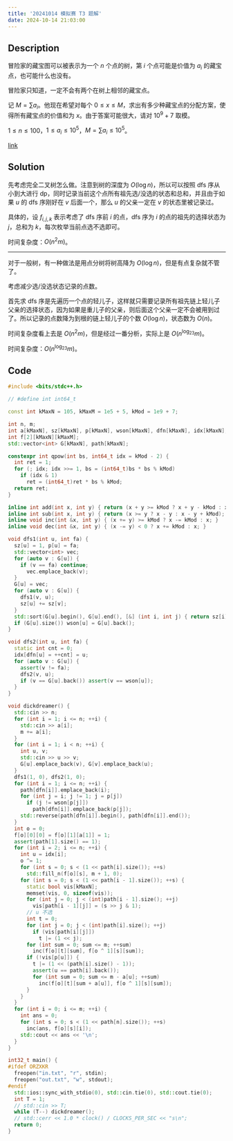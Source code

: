 ```yaml
---
title: '20241014 模拟赛 T3 题解'
date: 2024-10-14 21:03:00
---
```


## Description

冒险家的藏宝图可以被表示为一个 $n$ 个点的树，第 $i$ 个点可能是价值为 $a_i$ 的藏宝点，也可能什么也没有。

冒险家只知道，一定不会有两个在树上相邻的藏宝点。

记 $M=\sum a_i$。他现在希望对每个 $0\le x\le M$，求出有多少种藏宝点的分配方案，使得所有藏宝点的价值和为 $x$。由于答案可能很大，请对 $10^9+7$ 取模。

$1\le n\le 100$，$1\le a_i\le 10^5$，$M=\sum a_i\le 10^5$。

[link](http://zhengruioi.com/contest/1696/problem/2972)

## Solution

先考虑完全二叉树怎么做。注意到树的深度为 $O(\log n)$，所以可以按照 dfs 序从小到大进行 dp，同时记录当前这个点所有祖先选/没选的状态和总和，并且由于如果 $u$ 的 dfs 序刚好在 $v$ 后面一个，那么 $u$ 的父亲一定在 $v$ 的状态里被记录过。

具体的，设 $f_{i,j,k}$ 表示考虑了 dfs 序前 $i$ 的点，dfs 序为 $i$ 的点的祖先的选择状态为 $j$，总和为 $k$，每次枚举当前点选不选即可。

时间复杂度：$O(n^2m)$。

------------

对于一般树，有一种做法是用点分树将树高降为 $O(\log n)$，但是有点复杂就不管了。

考虑减少选/没选状态记录的点数。

首先求 dfs 序是先遍历一个点的轻儿子，这样就只需要记录所有祖先链上轻儿子父亲的选择状态，因为如果是重儿子的父亲，则后面这个父亲一定不会被用到过了。所以记录的点数降为到根的链上轻儿子的个数 $O(\log n)$，状态数为 $O(n)$。

时间复杂度看上去是 $O(n^2m)$，但是经过一番分析，实际上是 $O(n^{\log_23}m)$。

时间复杂度：$O(n^{\log_23}m)$。

## Code

```cpp
#include <bits/stdc++.h>

// #define int int64_t

const int kMaxN = 105, kMaxM = 1e5 + 5, kMod = 1e9 + 7;

int n, m;
int a[kMaxN], sz[kMaxN], p[kMaxN], wson[kMaxN], dfn[kMaxN], idx[kMaxN];
int f[2][kMaxN][kMaxM];
std::vector<int> G[kMaxN], path[kMaxN];

constexpr int qpow(int bs, int64_t idx = kMod - 2) {
  int ret = 1;
  for (; idx; idx >>= 1, bs = (int64_t)bs * bs % kMod)
    if (idx & 1)
      ret = (int64_t)ret * bs % kMod;
  return ret;
}

inline int add(int x, int y) { return (x + y >= kMod ? x + y - kMod : x + y); }
inline int sub(int x, int y) { return (x >= y ? x - y : x - y + kMod); }
inline void inc(int &x, int y) { (x += y) >= kMod ? x -= kMod : x; }
inline void dec(int &x, int y) { (x -= y) < 0 ? x += kMod : x; }

void dfs1(int u, int fa) {
  sz[u] = 1, p[u] = fa;
  std::vector<int> vec;
  for (auto v : G[u]) {
    if (v == fa) continue;
      vec.emplace_back(v);
  }
  G[u] = vec;
  for (auto v : G[u]) {
    dfs1(v, u);
    sz[u] += sz[v];
  }
  std::sort(G[u].begin(), G[u].end(), [&] (int i, int j) { return sz[i] < sz[j]; });
  if (G[u].size()) wson[u] = G[u].back();
}

void dfs2(int u, int fa) {
  static int cnt = 0;
  idx[dfn[u] = ++cnt] = u;
  for (auto v : G[u]) {
    assert(v != fa);
    dfs2(v, u);
    if (v == G[u].back()) assert(v == wson[u]);
  }
}

void dickdreamer() {
  std::cin >> n;
  for (int i = 1; i <= n; ++i) {
    std::cin >> a[i];
    m += a[i];
  }
  for (int i = 1; i < n; ++i) {
    int u, v;
    std::cin >> u >> v;
    G[u].emplace_back(v), G[v].emplace_back(u);
  }
  dfs1(1, 0), dfs2(1, 0);
  for (int i = 1; i <= n; ++i) {
    path[dfn[i]].emplace_back(i);
    for (int j = i; j != 1; j = p[j])
      if (j != wson[p[j]])
        path[dfn[i]].emplace_back(p[j]);
    std::reverse(path[dfn[i]].begin(), path[dfn[i]].end());
  }
  int o = 0;
  f[o][0][0] = f[o][1][a[1]] = 1;
  assert(path[1].size() == 1);
  for (int i = 2; i <= n; ++i) {
    int u = idx[i];
    o ^= 1;
    for (int s = 0; s < (1 << path[i].size()); ++s)
      std::fill_n(f[o][s], m + 1, 0);
    for (int s = 0; s < (1 << path[i - 1].size()); ++s) {
      static bool vis[kMaxN];
      memset(vis, 0, sizeof(vis));
      for (int j = 0; j < (int)path[i - 1].size(); ++j)
        vis[path[i - 1][j]] = (s >> j & 1);
      // u 不选
      int t = 0;
      for (int j = 0; j < (int)path[i].size(); ++j)
        if (vis[path[i][j]])
          t |= (1 << j);
      for (int sum = 0; sum <= m; ++sum)
        inc(f[o][t][sum], f[o ^ 1][s][sum]);
      if (!vis[p[u]]) {
        t |= (1 << (path[i].size() - 1));
        assert(u == path[i].back());
        for (int sum = 0; sum <= m - a[u]; ++sum)
          inc(f[o][t][sum + a[u]], f[o ^ 1][s][sum]);
      }
    }
  }
  for (int i = 0; i <= m; ++i) {
    int ans = 0;
    for (int s = 0; s < (1 << path[n].size()); ++s)
      inc(ans, f[o][s][i]);
    std::cout << ans << '\n';
  }
}

int32_t main() {
#ifdef ORZXKR
  freopen("in.txt", "r", stdin);
  freopen("out.txt", "w", stdout);
#endif
  std::ios::sync_with_stdio(0), std::cin.tie(0), std::cout.tie(0);
  int T = 1;
  // std::cin >> T;
  while (T--) dickdreamer();
  // std::cerr << 1.0 * clock() / CLOCKS_PER_SEC << "s\n";
  return 0;
}
```